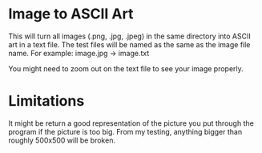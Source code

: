# Image to ASCII Art
This will turn all images (.png, .jpg, .jpeg) in the same directory into ASCII art in a text file.
The test files will be named as the same as the image file name.
For example: image.jpg -> image.txt

You might need to zoom out on the text file to see your image properly.

# Limitations
It might be return a good representation of the picture you put through the program if the picture is too big. 
From my testing, anything bigger than roughly 500x500 will be broken.
